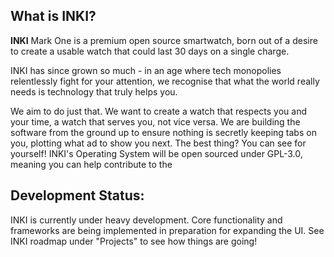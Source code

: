 ## What is INKI?

**INKI** Mark One is a premium open source smartwatch, born out of a desire to create a usable watch that could last 30 days on a single charge.  

INKI has since grown so much - in an age where tech monopolies relentlessly fight for your attention, we recognise that what the world really needs is technology that truly helps you. 

We aim to do just that. We want to create a watch that respects you and your time, a watch that serves you, not vice versa. We are building the software from the ground up to ensure nothing is secretly keeping tabs on you, plotting what ad to show you next. The best thing? You can see for yourself! INKI's Operating System will be open sourced under GPL-3.0, meaning you can help contribute to the 

##

## Development Status:
INKI is currently under heavy development. Core functionality and frameworks are being implemented in preparation for expanding the UI.
See INKI roadmap under "Projects" to see how things are going!
